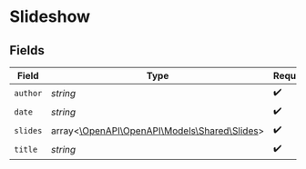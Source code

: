 # Slideshow


## Fields

| Field                                                                         | Type                                                                          | Required                                                                      | Description                                                                   |
| ----------------------------------------------------------------------------- | ----------------------------------------------------------------------------- | ----------------------------------------------------------------------------- | ----------------------------------------------------------------------------- |
| `author`                                                                      | *string*                                                                      | :heavy_check_mark:                                                            | N/A                                                                           |
| `date`                                                                        | *string*                                                                      | :heavy_check_mark:                                                            | N/A                                                                           |
| `slides`                                                                      | array<[\OpenAPI\OpenAPI\Models\Shared\Slides](../../Models/Shared/Slides.md)> | :heavy_check_mark:                                                            | N/A                                                                           |
| `title`                                                                       | *string*                                                                      | :heavy_check_mark:                                                            | N/A                                                                           |